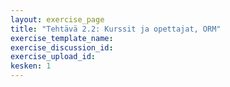 ```yaml
---
layout: exercise_page
title: "Tehtävä 2.2: Kurssit ja opettajat, ORM"
exercise_template_name: 
exercise_discussion_id: 
exercise_upload_id: 
kesken: 1
---
```

